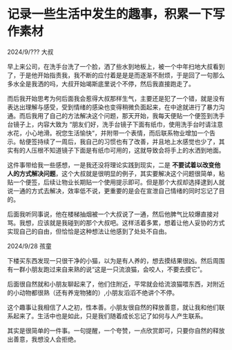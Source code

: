 # 记录一些生活中发生的趣事，积累一下写作素材

2024/9/???  大叔

早上来公司，在洗手台洗了一个脸，洒了些水到地板上，被一个中年扫地大叔看到了，于是他开始指责我，我不断的应付着是是是而逐渐不耐烦，于是回了一句那么多水全是我洒的吗，大叔开始竭斯底里说个不停，然后我直接跑走了。<br>

而后我开始思考为何后面我会惹得大叔那样生气，主要还是犯了一个错，就是没有表达出理解与感受，受到情绪的感染也变得稍微负面起来，在中途就进行了暴力沟通。而后我用了自己的方法解决这个问题，那天开始，我每天便贴一个便签到洗手台镜子上，内容大致为 “朋友们好，洗手台镜子下面有纸巾，使用洗手台时请注意水花，小心地滑。祝您生活愉快“，并附带一个表情，而后联系物业增加一个告示。帖便签持续了一周后，我自己的习惯也有了改善，并且地上水感觉也少了，其实有的人压根不知道镜子下面是有纸巾可用的，这就导致会将手上的水洒到地面。 <br>

这件事带给我一些感想，一是我还没将理论实践到现实，二是 **不要试着以改变他人的方式解决问题**，这个大叔就是很明显的例子，其实要解决这个问题很简单，粘贴一个便签，后续让物业长期贴一个使用提示即可。但是那个大叔却选择逮到人就说一通的方式去解决，效率低不说，更重要的是会在宣泄自己情绪的同时忘记了目的。 <br>

后面我听同事说，他在楼梯抽烟被一个大叔说了一通，然后他脾气比较爆直接对骂。我想，应该就是我碰到的那个大叔吧。这样活着多累，想着让他人妥协的方式实现自己的自由，但恰恰是这种想法让他感到了处处不自由。


2024/9/28  孩童

下楼买东西发现一只很干净的小猫，以为是有人养的，想去摸结果很凶。然后周围有一群小朋友跑过来自来熟的说“这是一只流浪猫，会咬人，不要去摸它”。<br>

后面很自然就和小朋友聊起来了，他们住附近，平常就会给流浪猫喂东西，对附近的小动物都很熟（还有养宠物猪的）,小朋友滔滔不绝讲个不停。<br>

这个趣事让我相信了人之初，性本善。小朋友很自然的释放善意，就让我和他们联系起来了。生活中也是如此，只是我们随着成长忘记了如何与人产生联系。<br>

其实是很简单的一件事。一句提醒，一个夸赞，一点欣赏即可，只要你自然的释放出善意，我想没人会拒绝。


<!-- 2024/9/30  火车

今天坐火车回重庆，发生很奇妙的事，我似乎以前见过同节车厢上的人，发生的事也是，似乎记忆里若有若无，两个中年大叔吵架，家属递薯片给陌生人，看起来很熟悉的各种面孔。听起来很玄学。第一次出现这么严重的既视感，很奇妙的感觉，不经会让人萌生出现实是否虚幻的错觉。<br>

此刻我正处于黑暗中借着卧铺床头灯敲击着键盘，记录一下感受，有点兴奋，有点害怕。在既视感的记忆里，我“记得”会有不好的事会发生，但不知道是什么，怎么形容呢，就像是你要确切看到才会想起某个东西的那种感觉 。没有任何逻辑，但就是觉得出现过并对后续有一定感觉（也可能是错觉）。<br>

但愿我的预感仅仅只是错觉。不过氛围倒值得记录一下，以小说的形式。 黑暗之中，空调的温度低的令人发抖，头上的烟雾报警器闪着令人不安的红光，列车行进过程中时不时的传出磕碰地面的声音，卧铺外的过道偶尔传来人路过的声音，车厢中有着一丝丝老旧的臭味。 -->

